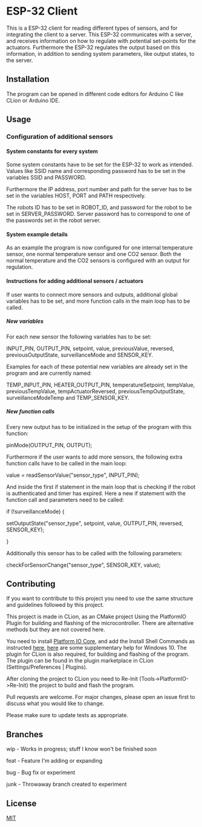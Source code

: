 # ESP-32 Client

This is a ESP-32 client for reading different types of sensors, and for integrating the client to a server. This ESP-32
communicates with a server, and receives information on how to regulate with potential set-points for the actuators. 
Furthermore the ESP-32 regulates the output based on this information, in addition to sending system parameters, like 
output states, to the server. 

[//]: # (TODO: Add a complete guide and description for the module)

## Installation
The program can be opened in different code editors for Arduino C like CLion or Arduino IDE.

 
## Usage
### Configuration of additional sensors
#### System constants for every system
Some system constants have to be set for the ESP-32 to work as intended. 
Values like SSID name and corresponding password has to be set in the variables SSID and PASSWORD. 

Furthermore the IP address, port number and path for the server has to be set in the variables HOST, PORT and PATH respectively.

The robots ID has to be set in ROBOT_ID, and password for the robot to be set in SERVER_PASSWORD. Server password has to correspond 
to one of the passwords set in the robot server. 

#### System example details
As an example the program is now configured for one internal temperature sensor, one normal temperature sensor and one
CO2 sensor. Both the normal temperature and the CO2 sensors is configured with an output for regulation.

#### Instructions for adding additional sensors / actuators
If user wants to connect more sensors and outputs, additional global variables has to be set, and more function calls in the
main loop has to be called.

##### New variables
For each new sensor the following variables has to be set:

INPUT_PIN, OUTPUT_PIN, setpoint, value, previousValue, reversed, previousOutputState, surveillanceMode and SENSOR_KEY.

Examples for each of these potential new variables are already set in the program and are currently named:

TEMP_INPUT_PIN, HEATER_OUTPUT_PIN, temperatureSetpoint, tempValue, previousTempValue, tempActuatorReversed, 
previousTempOutputState, surveillanceModeTemp and TEMP_SENSOR_KEY.

##### New function calls
Every new output has to be initialized in the setup of the program with this function:

pinMode(OUTPUT_PIN, OUTPUT);

Furthermore if the user wants to add more sensors, the following extra function calls have to be called in the main loop:

value = readSensorValue("sensor_type", INPUT_PIN);

And inside the first if statement in the main loop that is checking if the robot is authenticated and timer has expired. Here a new if statement
with the function call and parameters need to be called:

if (!surveillanceMode) {

setOutputState("sensor_type", setpoint, value, OUTPUT_PIN, reversed, SENSOR_KEY);

}

Additionally this sensor has to be called with the following parameters:

checkForSensorChange("sensor_type", SENSOR_KEY, value);




## Contributing
If you want to contribute to this project you need to use the same structure and guidelines followed by this project.

This project is made in CLion, as an CMake project Using the PlatformIO Plugin for building and flashing of the microcontroller. There are alternative methods
but they are not covered here.

You need to install [Platform IO Core](https://docs.platformio.org/en/latest/core/installation.html), and add the
Install Shell Commands as instructed [here](https://docs.platformio.org/en/latest/core/installation.html#piocore-install-shell-commands), [here](https://www.architectryan.com/2018/03/17/add-to-the-PATH-on-windows-10/)
are some supplementary help for Windows 10. The plugin for CLion is also required,
for building and flashing of the program. The plugin can be found in the plugin marketplace in CLion (Settings/Preferences | Plugins).

After cloning the project to CLion you need to Re-Init (Tools->PlatformIO->Re-Init) the project to build and flash the program.

Pull requests are welcome. For major changes, please open an issue first to discuss what you would like to change.

Please make sure to update tests as appropriate.

## Branches
wip - Works in progress; stuff I know won't be finished soon

feat - Feature I'm adding or expanding

bug - Bug fix or experiment

junk - Throwaway branch created to experiment


## License
[MIT](https://choosealicense.com/licenses/mit/)